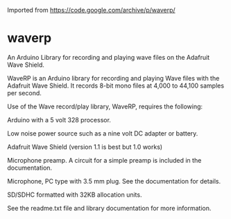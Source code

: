 Imported from https://code.google.com/archive/p/waverp/

# waverp
An Arduino Library for recording and playing wave files on the Adafruit Wave Shield.

WaveRP is an Arduino library for recording and playing Wave files with the Adafruit Wave Shield. It records 8-bit mono files at 4,000 to 44,100 samples per second.

Use of the Wave record/play library, WaveRP, requires the following:

Arduino with a 5 volt 328 processor.

Low noise power source such as a nine volt DC adapter or battery.

Adafruit Wave Shield (version 1.1 is best but 1.0 works)

Microphone preamp. A circuit for a simple preamp is included in the documentation.

Microphone, PC type with 3.5 mm plug. See the documentation for details.

SD/SDHC formatted with 32KB allocation units.

See the readme.txt file and library documentation for more information.
